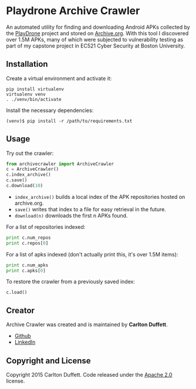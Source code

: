 # Playdrone Archive Crawler

An automated utility for finding and downloading Android APKs collected by the [PlayDrone](https://github.com/nviennot/playdrone) project and stored on [Archive.org](https://archive.org/). With this tool I discovered over 1.5M APKs, many of which were subjected to vulnerability testing as part of my capstone project in EC521 Cyber Security at Boston University.

Installation
------------

Create a virtual environment and activate it: 

```
pip install virtualenv
virtualenv venv
. ./venv/bin/activate
```

Install the necessary dependencies:

```
(venv)$ pip install -r /path/to/requirements.txt
```
    
Usage
-----

Try out the crawler:

```python
from archivecrawler import ArchiveCrawler
c = ArchiveCrawler()
c.index_archive()
c.save()
c.download(10)
```
    
* `index_archive()` builds a local index of the APK repositories hosted on archive.org.
* `save()` writes that index to a file for easy retrieval in the future.
* `download(n)` downloads the first n APKs found.

For a list of repositories indexed:

```python
print c.num_repos
print c.repos[0]
```

For a list of apks indexed (don't actually print this, it's over 1.5M items):

```python
print c.num_apks
print c.apks[0]
```

To restore the crawler from a previously saved index:

```
c.load()
```

Creator
------
Archive Crawler was created and is maintained by **Carlton Duffett**.

* [Github](https://github.com/cjduffett)
* [LinkedIn](https://www.linkedin.com/in/cduffett)

Copyright and License
---------------------
Copyright 2015 Carlton Duffett. Code released under the [Apache 2.0](./LICENSE) license.

    